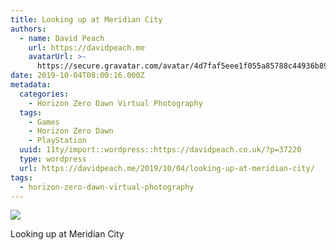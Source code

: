 ```yaml
---
title: Looking up at Meridian City
authors:
  - name: David Peach
    url: https://davidpeach.me
    avatarUrl: >-
      https://secure.gravatar.com/avatar/4d7faf5eee1f055a85788c44936b8995eaab6dfb004e7854ec747ccb272e91ee?s=96&d=mm&r=g
date: 2019-10-04T08:00:16.000Z
metadata:
  categories:
    - Horizon Zero Dawn Virtual Photography
  tags:
    - Games
    - Horizon Zero Dawn
    - PlayStation
  uuid: 11ty/import::wordpress::https://davidpeach.co.uk/?p=37220
  type: wordpress
  url: https://davidpeach.me/2019/10/04/looking-up-at-meridian-city/
tags:
  - horizon-zero-dawn-virtual-photography
---
```

[![](/assets/Looking-up-at-Meridian-City-1--pONpG2JPfmf3.jpg)](/assets/Looking-up-at-Meridian-City-1--pONpG2JPfmf3.jpg)

Looking up at Meridian City